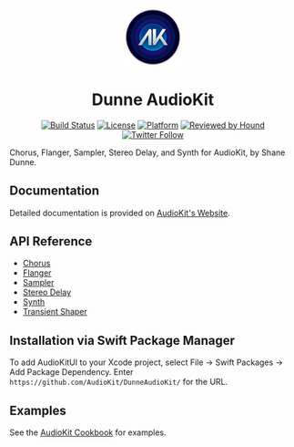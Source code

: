 <div align=center>
<img src="https://github.com/AudioKit/Cookbook/raw/main/Cookbook/Cookbook/Assets.xcassets/audiokit-icon.imageset/audiokit-icon.png" width="20%"/>

# Dunne AudioKit

[![Build Status](https://github.com/AudioKit/DunneAudioKit/workflows/CI/badge.svg)](https://github.com/AudioKit/DunneAudioKit/actions?query=workflow%3ACI)
[![License](https://img.shields.io/github/license/AudioKit/DunneAudioKit)](https://github.com/AudioKit/DunneAudioKit/blob/main/LICENSE)
[![Platform](https://img.shields.io/cocoapods/p/AudioKit)](https://github.com/AudioKit/AudioKit/wiki)
[![Reviewed by Hound](https://img.shields.io/badge/Reviewed_by-Hound-8E64B0.svg)](https://houndci.com)
[![Twitter Follow](https://img.shields.io/twitter/follow/AudioKitPro.svg?style=social)](https://twitter.com/AudioKitPro)

</div>

Chorus, Flanger, Sampler, Stereo Delay, and Synth for AudioKit, by Shane Dunne.

## Documentation

Detailed documentation is provided on [AudioKit's Website](http://audiokit.io/Packages/DunneAudioKit/).

## API Reference

* [Chorus](https://github.com/AudioKit/DunneAudioKit/wiki/Chorus)
* [Flanger](https://github.com/AudioKit/DunneAudioKit/wiki/Flanger)
* [Sampler](https://github.com/AudioKit/DunneAudioKit/wiki/Sampler)
* [Stereo Delay](https://github.com/AudioKit/DunneAudioKit/wiki/StereoDelay)
* [Synth](https://github.com/AudioKit/DunneAudioKit/wiki/Synth)
* [Transient Shaper](https://github.com/AudioKit/DunneAudioKit/wiki/TransientShaper)

## Installation via Swift Package Manager

To add AudioKitUI to your Xcode project, select File -> Swift Packages -> Add Package Dependency. Enter `https://github.com/AudioKit/DunneAudioKit/` for the URL.

## Examples

See the [AudioKit Cookbook](https://github.com/AudioKit/Cookbook/) for examples.
